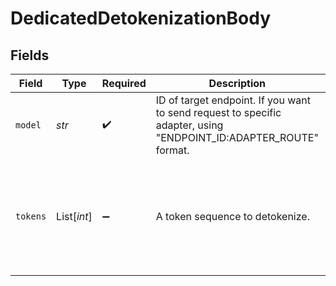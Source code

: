 # DedicatedDetokenizationBody


## Fields

| Field                                                                                                             | Type                                                                                                              | Required                                                                                                          | Description                                                                                                       | Example                                                                                                           |
| ----------------------------------------------------------------------------------------------------------------- | ----------------------------------------------------------------------------------------------------------------- | ----------------------------------------------------------------------------------------------------------------- | ----------------------------------------------------------------------------------------------------------------- | ----------------------------------------------------------------------------------------------------------------- |
| `model`                                                                                                           | *str*                                                                                                             | :heavy_check_mark:                                                                                                | ID of target endpoint. If you want to send request to specific adapter, using "ENDPOINT_ID:ADAPTER_ROUTE" format. | (endpoint-id):(adapter-route)                                                                                     |
| `tokens`                                                                                                          | List[*int*]                                                                                                       | :heavy_minus_sign:                                                                                                | A token sequence to detokenize.                                                                                   | [<br/>128000,<br/>3923,<br/>374,<br/>1803,<br/>1413,<br/>15592,<br/>30<br/>]                                      |
